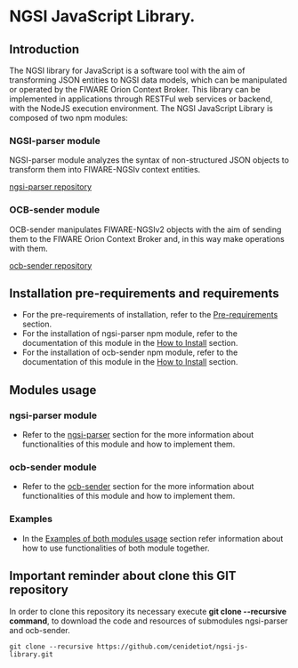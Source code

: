 # NGSI JavaScript Library.

## Introduction

The NGSI library for JavaScript is a software tool with the aim of transforming JSON entities to NGSI data models, which can be manipulated or operated by the FIWARE Orion Context Broker. This library can be implemented in  applications through RESTFul web services or backend, with the NodeJS execution environment.
The NGSI JavaScript Library is composed of two npm modules:

### NGSI-parser module

NGSI-parser module analyzes the syntax of non-structured JSON objects to transform them into FIWARE-NGSIv context entities.

[ngsi-parser repository](https://github.com/cenidetiot/ngsi-parser)

### OCB-sender module

OCB-sender manipulates FIWARE-NGSIv2 objects with the aim of sending them to the FIWARE Orion Context Broker and, in this way make operations with them.

[ocb-sender repository](https://github.com/cenidetiot/ocb-sender)

## Installation pre-requirements and requirements

- For the pre-requirements of installation, refer to the [Pre-requirements](doc/index.md#pre-requirements-of-installation) section.
- For the installation of ngsi-parser npm module, refer to the documentation of this module in the [How to Install](doc/ngsi/index.md#how-to-install) section. 
- For the installation of ocb-sender npm module, refer to the documentation of this module in the [How to Install](doc/ocb/index.md#how-to-install) section.

## Modules usage 

### ngsi-parser module
- Refer to the [ngsi-parser](doc/ngsi/index.md) section for the more information about functionalities of this module and how to implement them.

### ocb-sender module
- Refer to the [ocb-sender](doc/ocb/index.md) section for the more information about functionalities of this module and how to implement them.

### Examples
- In the [Examples of both modules usage](doc/modulesUsage/index.md) section refer information about how to use functionalities of both module together.

## Important reminder about clone this GIT repository

In order to clone this repository its necessary execute **git clone --recursive command**, to download the code and resources of submodules ngsi-parser and ocb-sender.
    
    git clone --recursive https://github.com/cenidetiot/ngsi-js-library.git

